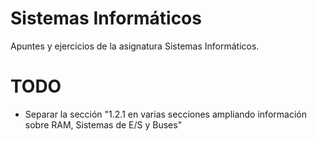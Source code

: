 # Sistemas Informáticos
Apuntes y ejercicios de la asignatura Sistemas Informáticos.

# TODO

- Separar la sección "1.2.1 en varias secciones ampliando información sobre RAM, Sistemas de E/S y Buses"

